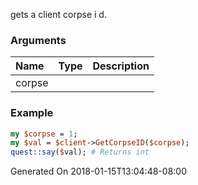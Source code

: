 gets a client corpse i d.
### Arguments
**Name**|**Type**|**Description**
:---|:---|:---
corpse||

### Example

```perl
my $corpse = 1;
my $val = $client->GetCorpseID($corpse);
quest::say($val); # Returns int
```


Generated On 2018-01-15T13:04:48-08:00